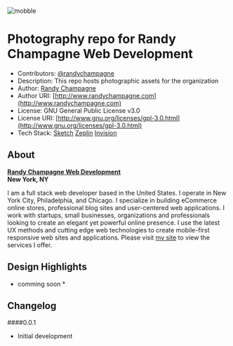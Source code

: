 ![mobble](http://cloud.scott.ee/images/mobble.png)

# Photography repo for Randy Champagne Web Development

* Contributors: [@randychampagne](http://twitter.com/randychampagne)
* Description: This repo hosts photographic assets for the organization
* Author: [Randy Champagne](http://www.randychampagne.com)
* Author URI: [http://www.randychampagne.com](http://www.randychampagne.com)
* License: GNU General Public License v3.0
* License URI: [http://www.gnu.org/licenses/gpl-3.0.html](http://www.gnu.org/licenses/gpl-3.0.html)
* Tech Stack: [Sketch](http://www.sketchapp.com/) [Zeplin](https://zeplin.io/) [Invision](https://www.invisionapp.com/)



## About

**[Randy Champagne Web Development](http://randychampagne.com/)<br>New York, NY**

I am a full stack web developer based in the United States. I operate in New York City, Philadelphia, and Chicago. I specialize in building eCommerce online stores, professional blog sites and user-centered web applications. I work with startups, small businesses, organizations and professionals looking to create an elegant yet powerful online presence. I use the latest UX methods and cutting edge web technologies to create mobile-first responsive web sites and applications. Please visit [my site](http://randychampagne.com) to view the services I offer.



## Design Highlights

* comming soon *



## Changelog

####0.0.1
* Initial development


